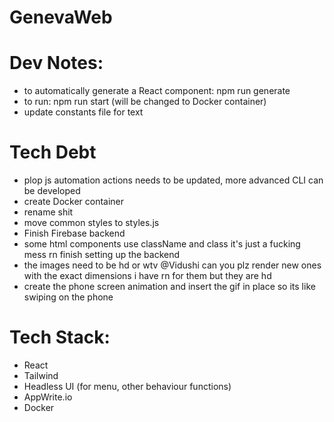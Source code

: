 # GenevaWeb



# Dev Notes: 
- to automatically generate a React component: npm run generate 
- to run: npm run start (will be changed to Docker container) 
- update constants file for text 


# Tech Debt 
- plop js automation actions needs to be updated, more advanced CLI can be developed 
- create Docker container 
- rename shit 
- move common styles to styles.js 
- Finish Firebase backend 
- some html components use className and class
it's just a fucking mess rn 
finish setting up the backend 
- the images need to be hd or wtv @Vidushi can you plz render new ones with the exact dimensions i have rn for them but they are hd 
- create the phone screen animation and insert the gif in place so its like swiping on the phone 


# Tech Stack: 
- React 
- Tailwind  
- Headless UI (for menu, other behaviour functions) 
- AppWrite.io 
- Docker 

